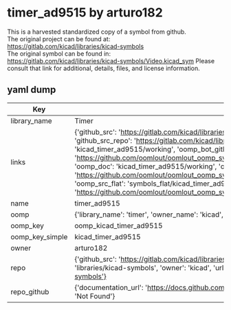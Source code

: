 # timer_ad9515 by arturo182  
This is a harvested standardized copy of a symbol from github.  
The original project can be found at:  
https://gitlab.com/kicad/libraries/kicad-symbols  
The original symbol can be found in:
https://gitlab.com/kicad/libraries/kicad-symbols/Video.kicad_sym
Please consult that link for additional, details, files, and license information.  
## yaml dump  
| Key | Value |  
| --- | --- |  
| library_name | Timer |  
| links | {'github_src': 'https://gitlab.com/kicad/libraries/kicad-symbols/Video.kicad_sym', 'github_src_repo': 'https://gitlab.com/kicad/libraries/kicad-symbols', 'oomp_bot': 'kicad_timer_ad9515/working', 'oomp_bot_github': 'https://github.com/oomlout/oomlout_oomp_symbol_bot/tree/main/kicad_timer_ad9515/working', 'oomp_doc': 'kicad_timer_ad9515/working', 'oomp_doc_github': 'https://github.com/oomlout/oomlout_oomp_symbol_doc/tree/main/kicad_timer_ad9515/working', 'oomp_src_flat': 'symbols_flat/kicad_timer_ad9515/working', 'oomp_src_flat_github': 'https://github.com/oomlout/oomlout_oomp_symbol_src/tree/main/kicad_timer_ad9515/working'} |  
| name | timer_ad9515 |  
| oomp | {'library_name': 'timer', 'owner_name': 'kicad', 'symbol_name': 'timer_ad9515'} |  
| oomp_key | oomp_kicad_timer_ad9515 |  
| oomp_key_simple | kicad_timer_ad9515 |  
| owner | arturo182 |  
| repo | {'github_src': 'https://gitlab.com/kicad/libraries/kicad-symbols/Video.kicad_sym', 'name': 'libraries/kicad-symbols', 'owner': 'kicad', 'url': 'https://gitlab.com/kicad/libraries/kicad-symbols'} |  
| repo_github | {'documentation_url': 'https://docs.github.com/rest/repos/repos#get-a-repository', 'message': 'Not Found'} |  

